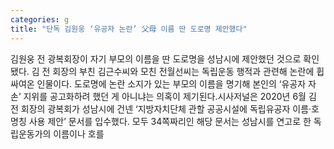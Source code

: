 ```yaml
---
categories: g
title: "단독 김원웅 ‘유공자 논란’ 父母 이름 딴 도로명 제안했다"
---
```

김원웅 전 광복회장이 자기 부모의 이름을 딴 도로명을 성남시에 제안했던 것으로 확인됐다. 김 전 회장의 부친 김근수씨와 모친 전월선씨는 독립운동 행적과 관련해 논란에 휩싸여온 인물이다. 도로명에 논란 소지가 있는 부모의 이름을 명기해 본인의 ‘유공자 자손’ 지위를 공고화하려 했던 게 아니냐는 의혹이 제기된다.시사저널은 2020년 6월 김 전 회장의 광복회가 성남시에 건넨 ‘지방자치단체 관할 공공시설에 독립유공자 이름·호 명칭 사용 제안’ 문서를 입수했다. 모두 34쪽짜리인 해당 문서는 성남시를 연고로 한 독립운동가의 이름이나 호를